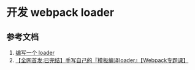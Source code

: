 # 开发 webpack loader

## 参考文档

1. [编写一个 loader](https://www.webpackjs.com/contribute/writing-a-loader)
1. [【全网首发:已完结】手写自己的『模板编译loader』【Webpack专题课】](https://www.bilibili.com/video/BV1LD4y1X7FB?p=1)
